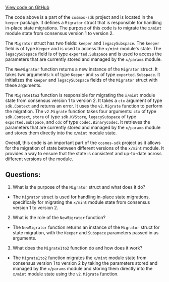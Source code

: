 [View code on GitHub](https://github.com/cosmos/cosmos-sdk/blob/main/x/mint/keeper/migrator.go)

The code above is a part of the `cosmos-sdk` project and is located in the `keeper` package. It defines a `Migrator` struct that is responsible for handling in-place state migrations. The purpose of this code is to migrate the `x/mint` module state from consensus version 1 to version 2. 

The `Migrator` struct has two fields: `keeper` and `legacySubspace`. The `keeper` field is of type `Keeper` and is used to access the `x/mint` module's state. The `legacySubspace` field is of type `exported.Subspace` and is used to access the parameters that are currently stored and managed by the `x/params` module.

The `NewMigrator` function returns a new instance of the `Migrator` struct. It takes two arguments: `k` of type `Keeper` and `ss` of type `exported.Subspace`. It initializes the `keeper` and `legacySubspace` fields of the `Migrator` struct with these arguments.

The `Migrate1to2` function is responsible for migrating the `x/mint` module state from consensus version 1 to version 2. It takes a `ctx` argument of type `sdk.Context` and returns an error. It uses the `v2.Migrate` function to perform the migration. The `v2.Migrate` function takes four arguments: `ctx` of type `sdk.Context`, `store` of type `sdk.KVStore`, `legacySubspace` of type `exported.Subspace`, and `cdc` of type `codec.BinaryCodec`. It retrieves the parameters that are currently stored and managed by the `x/params` module and stores them directly into the `x/mint` module state.

Overall, this code is an important part of the `cosmos-sdk` project as it allows for the migration of state between different versions of the `x/mint` module. It provides a way to ensure that the state is consistent and up-to-date across different versions of the module.
## Questions: 
 1. What is the purpose of the `Migrator` struct and what does it do?
- The `Migrator` struct is used for handling in-place state migrations, specifically for migrating the `x/mint` module state from consensus version 1 to version 2.

2. What is the role of the `NewMigrator` function?
- The `NewMigrator` function returns an instance of the `Migrator` struct for state migration, with the `Keeper` and `Subspace` parameters passed in as arguments.

3. What does the `Migrate1to2` function do and how does it work?
- The `Migrate1to2` function migrates the `x/mint` module state from consensus version 1 to version 2 by taking the parameters stored and managed by the `x/params` module and storing them directly into the `x/mint` module state using the `v2.Migrate` function.